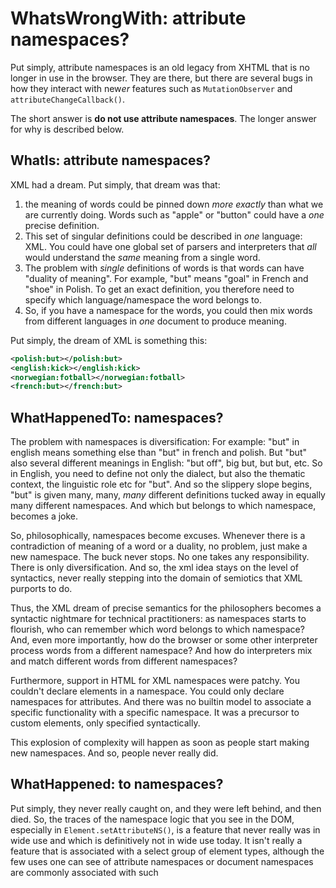 # WhatsWrongWith: attribute namespaces?

Put simply, attribute namespaces is an old legacy from XHTML that is no longer in use in the browser. They are there, but there are several bugs in how they interact with new*er* features such as `MutationObserver` and `attributeChangeCallback()`.

The short answer is **do not use attribute namespaces**. The longer answer for why is described below.

## WhatIs: attribute namespaces?

XML had a dream. Put simply, that dream was that:
1. the meaning of words could be pinned down *more exactly* than what we are currently doing. Words such as "apple" or "button" could have a *one* precise definition.
2. This set of singular definitions could be described in *one* language: XML. You could have one global set of parsers and interpreters that *all* would understand the *same* meaning from a single word.
3. The problem with *single* definitions of words is that words can have "duality of meaning". For example, "but" means "goal" in French and "shoe" in Polish. To get an exact definition, you therefore need to specify which language/namespace the word belongs to.
4. So, if you have a namespace for the words, you could then mix words from different languages in *one* document to produce meaning.

Put simply, the dream of XML is something this:
```xml
<polish:but></polish:but>
<english:kick></english:kick>
<norwegian:fotball></norwegian:fotball>
<french:but></french:but>
```

## WhatHappenedTo: namespaces?

The problem with namespaces is diversification: For example: "but" in english means something else than "but" in french and polish. But "but" also several different meanings in English: "but off", big but, but but, etc. So in English, you need to define not only the dialect, but also the thematic context, the linguistic role etc for "but". And so the slippery slope begins, "but" is given many, many, *many* different definitions tucked away in equally many different namespaces. And which but belongs to which namespace, becomes a joke.

So, philosophically, namespaces become excuses. Whenever there is a contradiction of meaning of a word or a duality, no problem, just make a new namespace. The buck never stops. No one takes any responsibility. There is only diversification. And so, the xml idea stays on the level of syntactics, never really stepping into the domain of semiotics that XML purports to do. 

Thus, the XML dream of precise semantics for the philosophers becomes a syntactic nightmare for technical practitioners: as namespaces starts to flourish, who can remember which word belongs to which namespace? And, even more importantly, how do the browser or some other interpreter process words from a different namespace? And how do interpreters mix and match different words from different namespaces? 

Furthermore, support in HTML for XML namespaces were patchy. You couldn't declare elements in a namespace. You could only declare namespaces for attributes. And there was no builtin model to associate a specific functionality with a specific namespace. It was a precursor to custom elements, only specified syntactically. 

This explosion of complexity will happen as soon as people start making new namespaces. And so, people never really did.  

## WhatHappened: to namespaces?

Put simply, they never really caught on, and they were left behind, and then died. So, the traces of the namespace logic that you see in the DOM, especially in `Element.setAttributeNS()`, is a feature that never really was in wide use and which is definitively not in wide use today. It isn't really a feature that is associated with a select group of element types, although the few uses one can see of attribute namespaces or document namespaces are commonly associated with such   